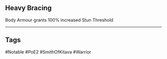 ## Heavy Bracing
Body Armour grants 100% increased Stun Threshold

---
## Tags
#Notable
#PoE2
#SmithOfKitava
#Warrior
